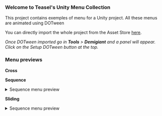 ### Welcome to Teasel's Unity Menu Collection
This project contains exemples of menu for a Unity project. All these menus are animated using DOTween

You can directly import the whole project from the Asset Store [here]().

_Once DOTween imported go in **Tools** > **Demigiant** and a panel will appear. Click on the Setup DOTween button at the top._

### Menu previews
**Cross**

**Sequence**
<details>
  <summary>Sequence menu preview</summary>
  
  ![Sequence menu preview](https://i.imgur.com/nLMP4Mc.gif)
</details>

**Sliding**
<details>
  <summary>Sequence menu preview</summary>
  
  ![Sliding menu preview](https://i.imgur.com/jMYCGQi.gif)
</details>

